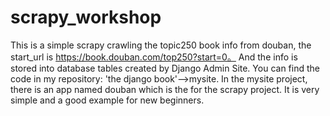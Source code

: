 # scrapy_workshop
This is a simple scrapy crawling the topic250 book info from douban, the start_url is https://book.douban.com/top250?start=0。
And the info is stored into database tables created by Django Admin Site. You can find the code in my repository: 'the django book'-->mysite. In the mysite project, there is an app named douban which is the for the scrapy project. It is very simple and a good example for new beginners.
